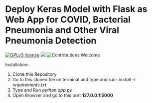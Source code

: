 # Deploy Keras Model with Flask as Web App for COVID, Bacterial Pneumonia and Other Viral Pneumonia Detection

[![GPLv3 license](https://img.shields.io/badge/License-GPLv3-blue.svg)](http://perso.crans.org/besson/LICENSE.html)
[![](https://img.shields.io/badge/python-3.5%2B-green.svg)]()
![Contributions Welcome](https://img.shields.io/badge/contributions-welcome-brightgreen.svg?style=flat)

Installation:
1. Clone this Repository
2. Go to this cloned file on terminal and type and run- *install -r requirements.txt*
3. Type and Run *python app.py*
4. Open Browser and go to this port **127.0.0.1:5000**
